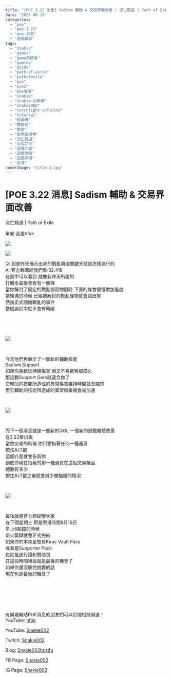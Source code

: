 ```yaml
---
title: "[POE 3.22 消息] Sadism 輔助 & 交易界面改善 | 流亡黯道 | Path of Exile"
date: "2023-08-11"
categories: 
  - "poe"
  - "poe-3-22"
  - "poe-消息"
  - "遊戲雜談"
tags: 
  - "diablo"
  - "games"
  - "game荒精選"
  - "gaming"
  - "guide"
  - "path-of-exile"
  - "pathofexile"
  - "poe"
  - "poe2"
  - "poe香港"
  - "snakie"
  - "snakie-何師傅"
  - "snakie002"
  - "torchlight-infinite"
  - "tutorial"
  - "何師傅"
  - "廣東話"
  - "教學"
  - "暗黑破壞神"
  - "流亡黯道"
  - "火炬之光"
  - "遊戲介紹"
  - "遊戲攻略"
  - "遊戲評價"
  - "香港"
coverImage: "title-3.jpg"
---
```


# \[POE 3.22 消息\] Sadism 輔助 & 交易界面改善  
流亡黯道 | Path of Exile

  
早安 我是hfok  

  
![](WordPress/title-3-1024x576.jpg)  

  
![](WordPress/Legion-schism-1024x576.jpg)  

  
Q: 到底昨天展示出來的戰亂輿圖關鍵天賦是怎樣運行的  
A: 官方截圖給我們看:32.419  
在圖中可以看到 就像我昨天所說的  
打開水晶後會有有一個條  
當你解封了固定的戰亂御圖關鍵時 下面的條會慢慢增加進度  
當條滿的時候 已經被解封的戰亂怪物就會跳出來  
然後正式開始戰亂的事件  
整個過程中就不會有時限  

  
   

  
   

  
![](WordPress/Sadism-support-1024x576.jpg)  

  
   

  
今天他們再展示了一個新的輔助技能  
Sadism Support  
如果你喜歡玩持續傷害 但又不喜歡等那麼久  
那這顆Support Gem就適合你了  
它輔助的技能所造成的異常傷害維持時間就會縮短  
但它輔助的技能所造成的異常傷害就會被加速  

  
   

  
![](WordPress/trade-QOL-1024x576.jpg)  

  
   

  
而下一個消息就是一個新的QOL 一個新的遊戲體驗改善  
在3.22推出後  
當你交易的時候 你只要指著任何一種通貨  
按住ALT鍵  
這個介面就會告訴你  
到底你現在指著的那一種通貨在這個交易裡面  
總數有多少  
按住ALT鍵之後就會減少被騙錢的情況  

  
   

  
![](WordPress/crucible-ending-soon-1024x576.jpg)  

  
   

  
最後就是官方想提醒大家  
在下個星期三 即是香港時間8月16日  
早上6點鐘的時候  
熔火冥獄就會正式完結  
如果你們本來是想買Kirac Vault Pass  
或者是Supporter Pack  
也就是通行證和贊助包  
在這段時間裡面就是最後的機會了  
如果你還沒解完挑戰的話  
現在也是最後的機會了  

  
   

  
   

  
   

  
有興趣緊貼POE消息的朋友們可以訂閱相關頻道！  
YouTube: [hfok](https://www.youtube.com/channel/UC2m4uqcEr8pIxkO6odaDHjw/)  

  
YouTube: [Snakie002](https://www.youtube.com/c/Snakie002/)  

  
Twitch: [Snakie002](https://www.twitch.tv/snakie002/)  

  
Blog: [Snakie002hosifu](https://snakie002hosifu.blog/)  

  
FB Page: [Snakie002](https://www.facebook.com/Snakie002/)  

  
IG Page: [Snakie002](https://www.instagram.com/snakie002/)
